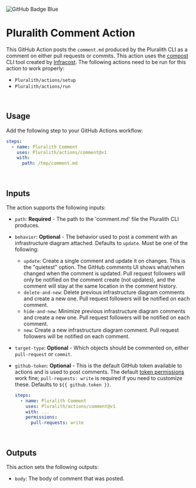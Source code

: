 ![GitHub Badge Blue](https://user-images.githubusercontent.com/25454503/157907219-fceef93a-1399-4a4a-b95b-a44fd44a156f.svg)

# Pluralith Comment Action

This GitHub Action posts the `comment.md` produced by the Pluralith CLI as a comment on either pull requests or commits. This action uses the [compost](https://github.com/infracost/compost) CLI tool created by [Infracost](https://github.com/infracost).
The following actions need to be run for this action to work properly:

- `Pluralith/actions/setup`
- `Pluralith/actions/run`

&nbsp;

## Usage

Add the following step to your GitHub Actions workflow:

```yml
steps:
  - name: Pluralith Comment
    uses: Pluralith/actions/comment@v1
    with:
      path: /tmp/comment.md
```

&nbsp;

## Inputs

The action supports the following inputs:

- `path`: **Required** - The path to the 'comment.md' file the Pluralith CLI produces.

- `behavior`: **Optional** - The behavior used to post a comment with an infrastructure diagram attached. Defaults to `update`. Must be one of the following:

  - `update`: Create a single comment and update it on changes. This is the "quietest" option. The GitHub comments UI shows what/when changed when the comment is updated. Pull request followers will only be notified on the comment create (not updates), and the comment will stay at the same location in the comment history.
  - `delete-and-new`: Delete previous infrastructure diagram comments and create a new one. Pull request followers will be notified on each comment.
  - `hide-and-new`: Minimize previous infrastructure diagram comments and create a new one. Pull request followers will be notified on each comment.
  - `new`: Create a new infrastructure diagram comment. Pull request followers will be notified on each comment.

- `target-type`: **Optional** - Which objects should be commented on, either `pull-request` or `commit`.

- `github-token`: **Optional** - This is the default GitHub token available to actions and is used to post comments. The default [token permissions](https://docs.github.com/en/actions/learn-github-actions/workflow-syntax-for-github-actions#permissions) work fine; `pull-requests: write` is required if you need to customize these. Defaults to `${{ github.token }}`.

  ```yml
  steps:
    - name: Pluralith Comment
      uses: Pluralith/actions/comment@v1
      with: ...
      permissions:
        pull-requests: write
  ```

&nbsp;

## Outputs

This action sets the following outputs:

- `body`: The body of comment that was posted.
